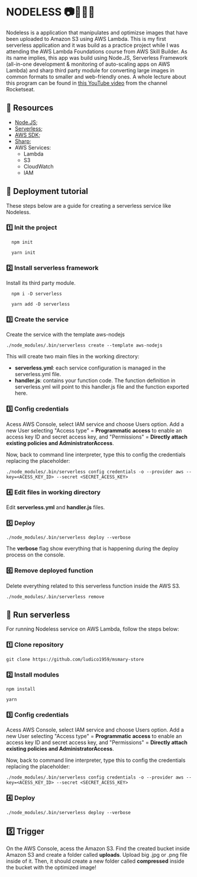 # NODELESS 📷📡💭💾
Nodeless is a application that manipulates and optimizse images that have been uploaded to Amazon S3 using AWS Lambda. 
This is my first serverless application and it was build as a practice project while I was attending the AWS Lambda Foundations course from AWS Skill Builder.
As its name implies, this app was build using Node.JS, Serverless Framework (all-in-one development & monitoring of auto-scaling apps on AWS Lambda) and sharp third party module for converting large images in common formats to smaller and web-friendly ones.
A whole lecture about this program can be found in [this YouTube video](https://www.youtube.com/watch?v=jiP45rEOEbA) from the channel Rocketseat.

## 💾 Resources

- [Node.JS](https://nodejs.org/en/);
- [Serverless](https://www.serverless.com/);
- [AWS SDK](https://github.com/aws/aws-sdk-js);
- [Sharp](https://www.npmjs.com/package/sharp);
- AWS Services:
  - Lambda
  - S3
  - CloudWatch
  - IAM 

## 📡 Deployment tutorial
These steps below are a guide for creating a serverless service like Nodeless. 

### 1️⃣ Init the project
```
  npm init
```
```
  yarn init
```

### 2️⃣ Install serverless framework 
Install its third party module.
```
  npm i -D serverless
```
```
  yarn add -D serverless
```
### 3️⃣ Create the service
Create the service with the template aws-nodejs
```
./node_modules/.bin/serverless create --template aws-nodejs
```
This will create two main files in the working directory:
- **serverless.yml**: each service configuration is managed in the serverless.yml file.
- **handler.js**: contains your function code. The function definition in serverless.yml will point to this handler.js file and the function exported here.

### 3️⃣ Config credentials
Acess AWS Console, select IAM service and choose Users option. Add a new User selecting "Access type" = **Programmatic access** to enable an access key ID and secret access key, and "Permissions" = **Directly attach existing policies and AdministratorAccess**.

Now, back to command line interpreter, type this to config the credentials replacing the placeholder:
```
./node_modules/.bin/serverless config credentials -o --provider aws --key=<ACESS_KEY_ID> --secret <SECRET_ACESS_KEY>
```

### 4️⃣ Edit files in working directory
Edit **serverless.yml** and **handler.js** files. 

### 5️⃣ Deploy
```
./node_modules/.bin/serverless deploy --verbose
```
The **verbose** flag show everything that is happening during the deploy process on the console.

### 6️⃣ Remove deployed function
Delete everything related to this serverless function inside the AWS S3.
```
./node_modules/.bin/serverless remove
```

## 💭 Run serverless
For running Nodeless service on AWS Lambda, follow the steps below:

### 1️⃣ Clone repository
```
git clone https://github.com/ludico1959/msmary-store
```

### 2️⃣ Install modules
```
npm install
```
```
yarn
```

### 3️⃣ Config credentials
Acess AWS Console, select IAM service and choose Users option. Add a new User selecting "Access type" = **Programmatic access** to enable an access key ID and secret access key, and "Permissions" = **Directly attach existing policies and AdministratorAccess**.

Now, back to command line interpreter, type this to config the credentials replacing the placeholder:
```
./node_modules/.bin/serverless config credentials -o --provider aws --key=<ACESS_KEY_ID> --secret <SECRET_ACESS_KEY>
```

### 4️⃣ Deploy
```
./node_modules/.bin/serverless deploy --verbose
```

## 5️⃣ Trigger
On the AWS Console, acess the Amazon S3.
Find the created bucket inside Amazon S3 and create a folder called **uploads**.
Upload big .jpg or .png file inside of it.
Then, it should create a new folder called **compressed** inside the bucket with the optimized image!


